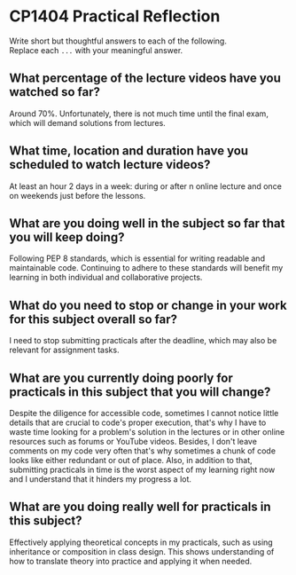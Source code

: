 # CP1404 Practical Reflection

Write short but thoughtful answers to each of the following.  
Replace each `...` with your meaningful answer.

## What percentage of the lecture videos have you watched so far?

Around 70%. Unfortunately, there is not much time until the final exam, which will demand solutions from lectures.

## What time, location and duration have you scheduled to watch lecture videos?

At least an hour 2 days in a week: during or after n online lecture and once on weekends just before the lessons.

## What are you doing well in the subject so far that you will keep doing?

Following PEP 8 standards, which is essential for writing readable and maintainable code. Continuing to adhere to these standards will benefit my learning in both individual and collaborative projects.

## What do you need to stop or change in your work for this subject overall so far?

I need to stop submitting practicals after the deadline, which may also be relevant for assignment tasks.

## What are you currently doing poorly for practicals in this subject that you will change?

Despite the diligence for accessible code, sometimes I cannot notice little details that are crucial to code's proper execution, that's why I have to waste time looking for a problem's solution in the lectures or in other online resources such as forums or YouTube videos. Besides, I don't leave comments on my code very often that's why sometimes a chunk of code looks like either redundant or out of place. Also, in addition to that, submitting practicals in time is the worst aspect of my learning right now and I understand that it hinders my progress a lot.

## What are you doing really well for practicals in this subject?

Effectively applying theoretical concepts in my practicals, such as using inheritance or composition in class design. This shows understanding of how to translate theory into practice and applying it when needed.
